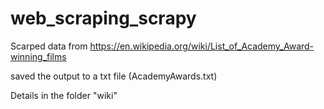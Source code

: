 # web_scraping_scrapy

Scarped data from
https://en.wikipedia.org/wiki/List_of_Academy_Award-winning_films

saved the output to a txt file (AcademyAwards.txt)

Details in the folder "wiki"
